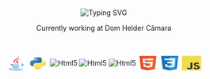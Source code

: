 ###
<div align="center">
<div>
 <img src="https://readme-typing-svg.herokuapp.com?color=%23DD6387&center=true&vCenter=true&lines=Hello!+I+am+Matheus+Achim!;" alt="Typing SVG">
<br>
</div>

<p>
Currently working at Dom Helder Câmara
</p>

</div>
 <br>
<div align="center">
  <div style="display: inline_block"><br>
  <img align="center" alt="Java" height="30" width="40" src="https://raw.githubusercontent.com/devicons/devicon/master/icons/java/java-original.svg">
  <img align="center" alt="Python" height="30" width="40" src="https://raw.githubusercontent.com/devicons/devicon/master/icons/python/python-original.svg">
  <img align="center" alt="Html5" height="30" width="40" src="https://cdn.jsdelivr.net/gh/devicons/devicon/icons/dart/dart-original.svg" />
  <img align="center" alt="Html5" height="30" width="40" src="https://cdn.jsdelivr.net/gh/devicons/devicon/icons/flutter/flutter-original.svg" />
  <img align="center" alt="Html5" height="30" width="40" src="https://cdn.jsdelivr.net/gh/devicons/devicon/icons/mysql/mysql-original.svg" />
  <img align="center" alt="Html5" height="30" width="40" src="https://raw.githubusercontent.com/devicons/devicon/master/icons/html5/html5-original.svg">
  <img align="center" alt="Css3" height="30" width="40" src="https://raw.githubusercontent.com/devicons/devicon/master/icons/css3/css3-original.svg">
  <img align="center" alt="Javascript" height="30" width="40" src="https://raw.githubusercontent.com/devicons/devicon/master/icons/javascript/javascript-original.svg">
</div>
